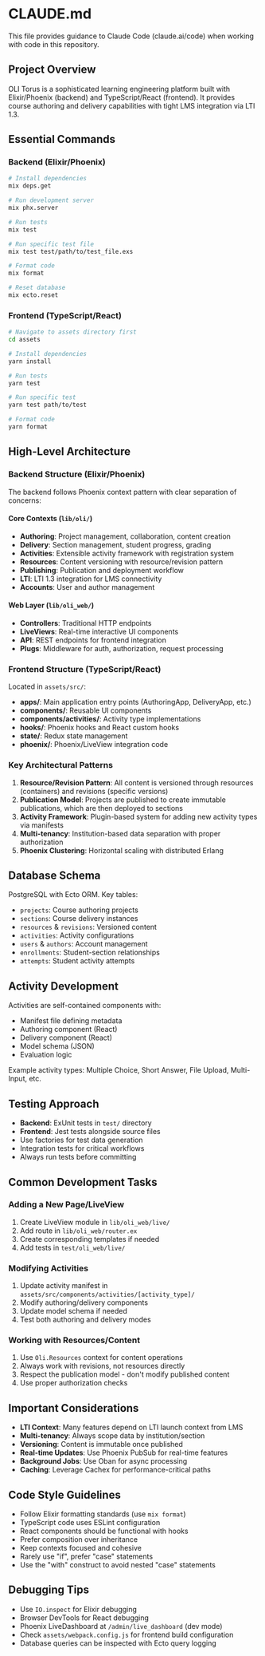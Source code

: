 # CLAUDE.md

This file provides guidance to Claude Code (claude.ai/code) when working with code in this repository.

## Project Overview

OLI Torus is a sophisticated learning engineering platform built with Elixir/Phoenix (backend) and TypeScript/React (frontend). It provides course authoring and delivery capabilities with tight LMS integration via LTI 1.3.

## Essential Commands

### Backend (Elixir/Phoenix)

```bash
# Install dependencies
mix deps.get

# Run development server
mix phx.server

# Run tests
mix test

# Run specific test file
mix test test/path/to/test_file.exs

# Format code
mix format

# Reset database
mix ecto.reset
```

### Frontend (TypeScript/React)

```bash
# Navigate to assets directory first
cd assets

# Install dependencies
yarn install

# Run tests
yarn test

# Run specific test
yarn test path/to/test

# Format code
yarn format
```

## High-Level Architecture

### Backend Structure (Elixir/Phoenix)

The backend follows Phoenix context pattern with clear separation of concerns:

#### Core Contexts (`lib/oli/`)
- **Authoring**: Project management, collaboration, content creation
- **Delivery**: Section management, student progress, grading
- **Activities**: Extensible activity framework with registration system
- **Resources**: Content versioning with resource/revision pattern
- **Publishing**: Publication and deployment workflow
- **LTI**: LTI 1.3 integration for LMS connectivity
- **Accounts**: User and author management

#### Web Layer (`lib/oli_web/`)
- **Controllers**: Traditional HTTP endpoints
- **LiveViews**: Real-time interactive UI components
- **API**: REST endpoints for frontend integration
- **Plugs**: Middleware for auth, authorization, request processing

### Frontend Structure (TypeScript/React)

Located in `assets/src/`:

- **apps/**: Main application entry points (AuthoringApp, DeliveryApp, etc.)
- **components/**: Reusable UI components
- **components/activities/**: Activity type implementations
- **hooks/**: Phoenix hooks and React custom hooks
- **state/**: Redux state management
- **phoenix/**: Phoenix/LiveView integration code

### Key Architectural Patterns

1. **Resource/Revision Pattern**: All content is versioned through resources (containers) and revisions (specific versions)
2. **Publication Model**: Projects are published to create immutable publications, which are then deployed to sections
3. **Activity Framework**: Plugin-based system for adding new activity types via manifests
4. **Multi-tenancy**: Institution-based data separation with proper authorization
5. **Phoenix Clustering**: Horizontal scaling with distributed Erlang

## Database Schema

PostgreSQL with Ecto ORM. Key tables:
- `projects`: Course authoring projects
- `sections`: Course delivery instances
- `resources` & `revisions`: Versioned content
- `activities`: Activity configurations
- `users` & `authors`: Account management
- `enrollments`: Student-section relationships
- `attempts`: Student activity attempts

## Activity Development

Activities are self-contained components with:
- Manifest file defining metadata
- Authoring component (React)
- Delivery component (React)
- Model schema (JSON)
- Evaluation logic

Example activity types: Multiple Choice, Short Answer, File Upload, Multi-Input, etc.

## Testing Approach

- **Backend**: ExUnit tests in `test/` directory
- **Frontend**: Jest tests alongside source files
- Use factories for test data generation
- Integration tests for critical workflows
- Always run tests before committing

## Common Development Tasks

### Adding a New Page/LiveView
1. Create LiveView module in `lib/oli_web/live/`
2. Add route in `lib/oli_web/router.ex`
3. Create corresponding templates if needed
4. Add tests in `test/oli_web/live/`

### Modifying Activities
1. Update activity manifest in `assets/src/components/activities/[activity_type]/`
2. Modify authoring/delivery components
3. Update model schema if needed
4. Test both authoring and delivery modes

### Working with Resources/Content
1. Use `Oli.Resources` context for content operations
2. Always work with revisions, not resources directly
3. Respect the publication model - don't modify published content
4. Use proper authorization checks

## Important Considerations

- **LTI Context**: Many features depend on LTI launch context from LMS
- **Multi-tenancy**: Always scope data by institution/section
- **Versioning**: Content is immutable once published
- **Real-time Updates**: Use Phoenix PubSub for real-time features
- **Background Jobs**: Use Oban for async processing
- **Caching**: Leverage Cachex for performance-critical paths

## Code Style Guidelines

- Follow Elixir formatting standards (use `mix format`)
- TypeScript code uses ESLint configuration
- React components should be functional with hooks
- Prefer composition over inheritance
- Keep contexts focused and cohesive
- Rarely use "if", prefer "case" statements
- Use the "with" construct to avoid nested "case" statements

## Debugging Tips

- Use `IO.inspect` for Elixir debugging
- Browser DevTools for React debugging
- Phoenix LiveDashboard at `/admin/live_dashboard` (dev mode)
- Check `assets/webpack.config.js` for frontend build configuration
- Database queries can be inspected with Ecto query logging